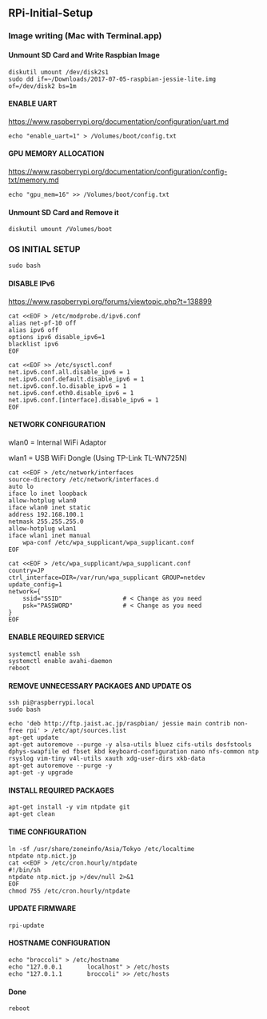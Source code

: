 ## RPi-Initial-Setup
### Image writing (Mac with Terminal.app)
#### Unmount SD Card and Write Raspbian Image
```
diskutil umount /dev/disk2s1
sudo dd if=~/Downloads/2017-07-05-raspbian-jessie-lite.img of=/dev/disk2 bs=1m
```
#### ENABLE UART
https://www.raspberrypi.org/documentation/configuration/uart.md
```
echo "enable_uart=1" > /Volumes/boot/config.txt
```
#### GPU MEMORY ALLOCATION
https://www.raspberrypi.org/documentation/configuration/config-txt/memory.md
```
echo "gpu_mem=16" >> /Volumes/boot/config.txt
```
#### Unmount SD Card and Remove it
```
diskutil umount /Volumes/boot
```

### OS INITIAL SETUP
```
sudo bash
```
#### DISABLE IPv6
https://www.raspberrypi.org/forums/viewtopic.php?t=138899
```
cat <<EOF > /etc/modprobe.d/ipv6.conf
alias net-pf-10 off
alias ipv6 off
options ipv6 disable_ipv6=1
blacklist ipv6
EOF

cat <<EOF >> /etc/sysctl.conf
net.ipv6.conf.all.disable_ipv6 = 1
net.ipv6.conf.default.disable_ipv6 = 1
net.ipv6.conf.lo.disable_ipv6 = 1
net.ipv6.conf.eth0.disable_ipv6 = 1
net.ipv6.conf.[interface].disable_ipv6 = 1
EOF
```
#### NETWORK CONFIGURATION
wlan0 = Internal WiFi Adaptor

wlan1 = USB WiFi Dongle (Using TP-Link TL-WN725N)
```
cat <<EOF > /etc/network/interfaces 
source-directory /etc/network/interfaces.d
auto lo
iface lo inet loopback
allow-hotplug wlan0
iface wlan0 inet static
address 192.168.100.1
netmask 255.255.255.0
allow-hotplug wlan1
iface wlan1 inet manual
    wpa-conf /etc/wpa_supplicant/wpa_supplicant.conf
EOF

cat <<EOF > /etc/wpa_supplicant/wpa_supplicant.conf
country=JP
ctrl_interface=DIR=/var/run/wpa_supplicant GROUP=netdev
update_config=1
network={
    ssid="SSID"                 # < Change as you need
    psk="PASSWORD"              # < Change as you need
}
EOF
```
#### ENABLE REQUIRED SERVICE
```
systemctl enable ssh
systemctl enable avahi-daemon
reboot
```

#### REMOVE UNNECESSARY PACKAGES AND UPDATE OS
```
ssh pi@raspberrypi.local
sudo bash

echo 'deb http://ftp.jaist.ac.jp/raspbian/ jessie main contrib non-free rpi' > /etc/apt/sources.list
apt-get update
apt-get autoremove --purge -y alsa-utils bluez cifs-utils dosfstools dphys-swapfile ed fbset kbd keyboard-configuration nano nfs-common ntp rsyslog vim-tiny v4l-utils xauth xdg-user-dirs xkb-data
apt-get autoremove --purge -y
apt-get -y upgrade
```
#### INSTALL REQUIRED PACKAGES
```
apt-get install -y vim ntpdate git
apt-get clean
```
#### TIME CONFIGURATION
```
ln -sf /usr/share/zoneinfo/Asia/Tokyo /etc/localtime
ntpdate ntp.nict.jp
cat <<EOF > /etc/cron.hourly/ntpdate
#!/bin/sh
ntpdate ntp.nict.jp >/dev/null 2>&1
EOF
chmod 755 /etc/cron.hourly/ntpdate
```
#### UPDATE FIRMWARE
```
rpi-update
```
#### HOSTNAME CONFIGURATION
```
echo "broccoli" > /etc/hostname
echo "127.0.0.1       localhost" > /etc/hosts
echo "127.0.1.1       broccoli" >> /etc/hosts
```
#### Done
```
reboot
```
